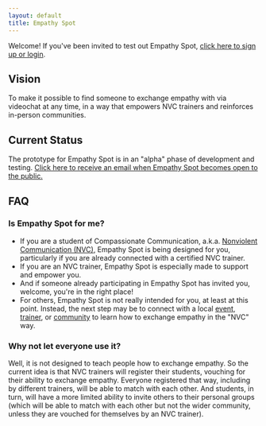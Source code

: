 ```yaml
---
layout: default
title: Empathy Spot
---
```


Welcome! If you've been invited to test out Empathy Spot, [click here to sign up or login](https://www.empathyspot.org/in/).

## Vision

To make it possible to find someone to exchange empathy with via videochat at any time, in a way that empowers NVC trainers and reinforces in-person communities.

## Current Status

The prototype for Empathy Spot is in an "alpha" phase of development and testing. [Click here to receive an email when Empathy Spot becomes open to the public.](http://eepurl.com/gAHrFT) 

## FAQ

### Is Empathy Spot for me?

* If you are a student of Compassionate Communication, a.k.a. [Nonviolent Communication (NVC)](http://www.nycnvc.org/our-work/), Empathy Spot is being designed for you, particularly if you are already connected with a certified NVC trainer. 
* If you are an NVC trainer, Empathy Spot is especially made to support and empower you. 
* And if someone already participating in Empathy Spot has invited you, welcome, you're in the right place! 
* For others, Empathy Spot is not really intended for you, at least at this point. Instead, the next step may be to connect with a local [event](https://www.cnvc.org/trainings), [trainer](https://www.cnvc.org/trainers), or [community](https://www.cnvc.org/trainings/practice-groups) to learn how to exchange empathy in the "NVC" way.

### Why not let everyone use it?

Well, it is not designed to teach people how to exchange empathy. So the current idea is that NVC trainers will register their students, vouching for their ability to exchange empathy. Everyone registered that way, including by different trainers, will be able to match with each other. And students, in turn, will have a more limited ability to invite others to their personal groups (which will be able to match with each other but not the wider community, unless they are vouched for themselves by an NVC trainer). 
